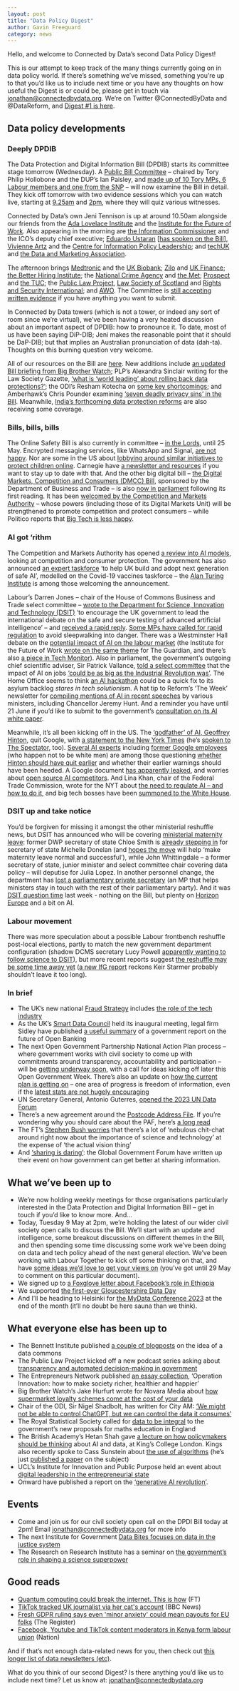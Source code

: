 ```yaml
---
layout: post
title: "Data Policy Digest"
author: Gavin Freeguard
category: news
---
```

Hello, and welcome to Connected by Data’s second Data Policy Digest!

This is our attempt to keep track of the many things currently going on in data policy world. If there’s something we’ve missed, something you’re up to that you’d like us to include next time or you have any thoughts on how useful the Digest is or could be, please get in touch via [jonathan@connectedbydata.org](mailto:jonathan@connectedbydata.org). We’re on Twitter @ConnectedByData and @DataReform, and [Digest #1 is here](https://connectedbydata.org/news/2023/04/21/data-policy-digest).


## Data policy developments


### Deeply DPDIB

The Data Protection and Digital Information Bill (DPDIB) starts its committee stage tomorrow (Wednesday). A [Public Bill Committee](https://www.parliament.uk/mps-lords-and-offices/offices/commons/scrutinyunit/public-bill-committees/) – chaired by Tory Philip Hollobone and the DUP’s Ian Paisley, and [made up of 10 Tory MPs, 6 Labour members and one from the SNP](https://committees.parliament.uk/committee/665/data-protection-and-digital-information-no-2-bill/membership/) – will now examine the Bill in detail. They kick off tomorrow with two evidence sessions which you can watch live, starting at [9.25am](https://parliamentlive.tv/Event/Index/96792028-94b1-4775-a9a7-ea2f7065b019) and [2pm](https://parliamentlive.tv/Event/Index/12fd22dd-4fed-4d01-90a9-354c1dae034a), where they will quiz various witnesses.

Connected by Data’s own Jeni Tennison is up at around 10.50am alongside our friends from the [Ada Lovelace Institute](https://www.adalovelaceinstitute.org/) and the [Institute for the Future of Work](https://www.ifow.org/). Also appearing in the morning are [the Information Commissioner](https://ico.org.uk/about-the-ico/media-centre/news-and-blogs/2023/03/ico-statement-on-re-introduction-of-data-protection-and-digital-information-bill/) and the ICO’s deputy chief executive; [Eduardo Ustaran](https://twitter.com/EUstaran) [[has spoken on the Bill](https://www.dataguidance.com/resource/unpacking-new-uk-data-protection-and-digital)], [Vivienne Artz](https://www.wibf.org.uk/who-we-are/advisory-board/vivienne-artz-obe/) and the [Centre for Information Policy Leadership](https://www.informationpolicycentre.com/); and [techUK](https://www.techuk.org/resource/the-government-s-revised-data-bill-will-help-to-boost-innovation-while-upholding-privacy-rights-and-eu-adequacy.html) and [the Data and Marketing Association](https://dma.org.uk/article/dma-welcomes-the-new-pro-growth-dpdi-data-privacy-reforms).

The afternoon brings [Medtronic](https://www.medtronic.com/uk-en/index.html) and the [UK Biobank](https://www.ukbiobank.ac.uk/); [Zilo](https://www.zilo.co.uk/) and [UK Finance](https://www.ukfinance.org.uk/news-and-insight/blog/data-protection-and-digital-information-no-2-bill-has-its-second-reading); [the Better Hiring Institute](https://www.betterhiringinstitute.co.uk/); the [National Crime Agency](https://www.nationalcrimeagency.gov.uk/) and [the Met](https://www.met.police.uk/); [Prospect](https://prospect.org.uk/future-of-work-technology-and-data/?s=) and [the TUC](https://www.tuc.org.uk/research-analysis/work-and-technology); the [Public Law Project](https://publiclawproject.org.uk/resources/data-bill-no-2-puts-rights-at-risk-again/), [Law Society of Scotland](https://www.lawscot.org.uk/research-and-policy/influencing-the-law-and-policy/our-input-to-parliamentary-bills/bills-202223/data-protection-and-digital-information-no-2-bill/) and [Rights and Security International](https://www.rightsandsecurity.org/assets/downloads/RSI_brief_DPDIB.pdf); and [AWO](https://www.awo.agency/blog/the-data-reform-bill-uncertainty-and-missed-opportunities/). The Committee is [still accepting written evidence](https://www.parliament.uk/business/news/2023/april-2023/data-protection-and-digital-information--no.2-bill-call-for-written-evidence/) if you have anything you want to submit.

In Connected by Data towers (which is not a tower, or indeed any sort of room since we’re virtual), we’ve been having a very heated discussion about an important aspect of DPDIB: how to pronounce it. To date, most of us have been saying DiP-DIB; Jeni makes the reasonable point that it should be DaP-DIB; but that implies an Australian pronunciation of data (dah-ta). Thoughts on this burning question very welcome.

All of our resources on the Bill are [here](https://connectedbydata.org/resources/dpdib-resources). New additions include [an updated Bill briefing from Big Brother Watch](https://bigbrotherwatch.org.uk/wp-content/uploads/2023/05/Big-Brother-Watch-Briefing-on-the-Data-Protection-and-Digital-Information-2.0-Bill-for-House-of-Commons-Committee-Stage.pdf); PLP’s Alexandra Sinclair writing for the Law Society Gazette, [‘what is ‘world leading’ about rolling back data protections?’](https://www.lawgazette.co.uk/commentary-and-opinion/what-is-world-leading-about-rolling-back-data-protections/5115782.article); the ODI’s Resham Kotecha on [some key shortcomings](https://www.theodi.org/article/data-protection-digital-information-no-2-bill-second-reading/); and Amberhawk’s Chris Pounder examining [‘seven deadly privacy sins’ in the Bill](https://amberhawk.typepad.com/amberhawk/2023/05/the-seven-deadly-privacy-sins-associated-with-the-dpdi-no2-bill.html). Meanwhile, [India’s forthcoming data protection reforms](https://www.theregister.com/2023/04/25/india_tech_laws/) are also receiving some coverage.


### Bills, bills, bills

The Online Safety Bill is also currently in committee – [in the Lords](https://bills.parliament.uk/bills/3137/stages/17371), until 25 May. Encrypted messaging services, like WhatsApp and Signal, [are not happy](https://www.politico.eu/article/uk-ministers-lock-horns-with-whatsapp-over-threat-to-break-encryption/). Nor are some in the US about [lobbying around similar initiatives to protect children online](https://www.washingtonpost.com/technology/2023/05/03/big-tech-lobby-children-safety/). Carnegie have [a newsletter and resources](https://www.carnegieuktrust.org.uk/carnegie-uk-online-safety-bill-resource-page/) if you want to stay up to date with that. And the other big digital bill – [the Digital Markets, Competition and Consumers (DMCC) Bill](https://www.gov.uk/government/publications/digital-markets-competition-and-consumers-bill-supporting-documentation), sponsored by the Department of Business and Trade – is also [now in parliament](https://bills.parliament.uk/bills/3453) following its first reading. It has been [welcomed by the Competition and Markets Authority](https://www.gov.uk/government/news/new-bill-to-stamp-out-unfair-practices-and-promote-competition-in-digital-markets) – whose powers (including those of its Digital Markets Unit) will be strengthened to promote competition and protect consumers – while Politico reports that [Big Tech is less happy](https://www.politico.eu/article/britain-say-no-big-tech-lobby-competition-bill-fall-flat/).


### AI got ‘rithm

The Competition and Markets Authority has opened [a review into AI models](https://www.gov.uk/government/news/cma-launches-initial-review-of-artificial-intelligence-models), looking at competition and consumer protection. The government has also announced [an expert taskforce](https://www.gov.uk/government/news/initial-100-million-for-expert-taskforce-to-help-uk-build-and-adopt-next-generation-of-safe-ai) ‘to help UK build and adopt next generation of safe AI’, modelled on the Covid-19 vaccines taskforce – the [Alan Turing Institute](https://www.turing.ac.uk/news/alan-turing-institute-responds-governments-new-foundational-model-taskforce) is among those welcoming the announcement.

Labour’s Darren Jones – chair of the House of Commons Business and Trade select committee – [wrote to the Department for Science, Innovation and Technology (DSIT)](https://twitter.com/darrenpjones/status/1650815368854659077) ‘to encourage the UK government to lead the international debate on the safe and secure testing of advanced artificial intelligence’ – and [received a rapid reply](https://twitter.com/darrenpjones/status/1651552188198449152). [Some MPs have called for rapid regulation](https://www.politicshome.com/news/article/mps-government-time-now-act-ai-regulation) to avoid sleepwalking into danger. There was a Westminster Hall debate on the [potential impact of AI on the labour market](https://commonslibrary.parliament.uk/research-briefings/cdp-2023-0090/) (the Institute for the Future of Work [wrote on the same theme](https://www.theguardian.com/global-development/2023/apr/25/human-values-as-well-as-ai-must-be-at-the-core-of-the-future-of-work-chatgtp) for The Guardian, and there’s also [a piece in Tech Monitor](https://techmonitor.ai/technology/ai-and-automation/trade-unions-fighting-make-ai-work-for-workers)). Also in parliament, the government’s outgoing chief scientific adviser, Sir Patrick Vallance, [told a select committee](https://committees.parliament.uk/event/18018) that the impact of AI on jobs [‘could be as big as the Industrial Revolution was’](https://www.theguardian.com/technology/2023/may/03/ai-could-be-as-transformative-as-industrial-revolution-patrick-vallance). The Home Office seems to think [an AI hackathon](https://www.theguardian.com/uk-news/2023/apr/29/government-hackathon-to-search-for-ways-to-use-ai-to-cut-asylum-backlog) could be a quick fix to its asylum backlog *stares in tech solutionism*. A hat tip to Reform’s ‘The Week’ newsletter for [compiling mentions of AI in recent speeches](https://reform.uk/the-week/the-week-21-april-2023/) by various ministers, including Chancellor Jeremy Hunt. And a reminder you have until 21 June if you’d like to submit to the government’s [consultation on its AI white paper](https://www.gov.uk/government/publications/ai-regulation-a-pro-innovation-approach).

Meanwhile, it’s all been kicking off in the US. The [‘godfather’ of AI, Geoffrey Hinton](https://www.bbc.co.uk/news/world-us-canada-65452940), quit Google, with [a statement to the New York Times](https://www.nytimes.com/2023/05/01/technology/ai-google-chatbot-engineer-quits-hinton.html) (he’s [spoken to The Spectator](https://www.spectator.co.uk/article/we-may-be-history-geoffrey-hinton-on-the-dangers-of-ai/), too). [Several AI experts](https://twitter.com/mer__edith/status/1653099692811591680) including [former Google employees](https://twitter.com/mmitchell_ai/status/1653068378133745669) (who happen not to be white men) are among those questioning [whether Hinton should have quit earlier](https://www.bloomberg.com/opinion/articles/2023-05-02/ai-godfather-geoffrey-hinton-should-have-spoken-up-sooner) and whether their earlier warnings should have been heeded. A Google document [has apparently leaked](https://www.semianalysis.com/p/google-we-have-no-moat-and-neither), and worries about [open source AI competitors](https://www.washingtonpost.com/technology/2023/05/04/google-ai-stop-sharing-research/). And Lina Khan, chair of the Federal Trade Commission, wrote for the NYT about [the need to regulate AI – and how to do it](https://www.nytimes.com/2023/05/03/opinion/ai-lina-khan-ftc-technology.html), and big tech bosses have been [summoned to the White House](https://www.bbc.co.uk/news/business-65489163).


### DSIT up and take notice

You’d be forgiven for missing it amongst the other ministerial reshuffle news, but DSIT has announced who will be covering [ministerial maternity leave](https://www.gov.uk/government/news/ministerial-appointments-april-2023): former DWP secretary of state Chloe Smith is [already stepping in](https://twitter.com/michelledonelan/status/1651592171345027075) for secretary of state Michelle Donelan (and [hopes the move](https://www.politico.eu/newsletter/london-playbook/playbook-pm-not-long-to-go-the-problem-with-politics-paul-the-other-one/) will help ‘make maternity leave normal and successful’), while John Whittingdale – a former secretary of state, junior minister and select committee chair covering data policy – will deputise for Julia Lopez. In another personnel change, the department has [lost a parliamentary private secretary](https://www.politico.eu/newsletter/london-playbook/shade-from-gray-locals-loom-snps-sweet-16/) (an MP that helps ministers stay in touch with the rest of their parliamentary party). And it was [DSIT question time](https://hansard.parliament.uk/Commons/2023-05-03/debates/7201298E-535D-49AF-8E11-4661696B0653/ScienceInnovationAndTechnology) last week - nothing on the Bill, but plenty on [Horizon Europe](https://research-and-innovation.ec.europa.eu/funding/funding-opportunities/funding-programmes-and-open-calls/horizon-europe_en) and a bit on AI.


### Labour movement

There was more speculation about a possible Labour frontbench reshuffle post-local elections, partly to match the new government department configuration (shadow DCMS secretary Lucy Powell [apparently wanting to follow science to DSIT](https://www.politico.eu/newsletter/london-playbook/playbook-pm-semi-scoop-lifeboat-thrown-labour-house-of-cards/)), but more recent reports suggest [the reshuffle may be some time away yet](https://www.thetimes.co.uk/article/sir-keir-starmer-postpones-front-bench-reshuffle-ff7cvw65z) ([a new IfG report](https://www.instituteforgovernment.org.uk/publication/preparing-shadow-ministerial-team) reckons Keir Starmer probably shouldn’t leave it too long).


### In brief



* The UK’s new national [Fraud Strategy](https://www.gov.uk/government/publications/fraud-strategy) includes [the role of the tech industry](https://www.ft.com/content/6da65e87-e7ab-483c-ac10-5afe8b16340e?shareType=nongift)
* As the UK’s [Smart Data Council](https://www.gov.uk/government/news/new-smart-data-council-to-drive-forward-savings-for-household-bills) held its inaugural meeting, legal firm Sidley have published [a useful summary](https://datamatters.sidley.com/2023/04/26/the-future-of-uk-open-banking-joint-regulatory-oversight-committee-issues-recommendations/) of a government report on the future of Open Banking
* The next Open Government Partnership National Action Plan process – where government works with civil society to come up with commitments around transparency, accountability and participation – will be [getting underway soon](https://www.opengovernment.org.uk/2023/04/28/timeline-for-the-uks-6th-open-government-plan-unveiled/), with a  call for ideas kicking off later this Open Government Week. There’s also an update on [how the current plan is getting on](https://www.opengovernment.org.uk/2023/04/28/uk-5th-national-action-plan-2021-2023-april-update-published/) – one area of progress is freedom of information, even if the [latest stats are not hugely encouraging](https://www.civilserviceworld.com/professions/article/government-full-foi-responses-fall-below-40-first-time)
* UN Secretary General, Antonio Guterres, [opened the 2023 UN Data Forum](https://twitter.com/undataforum/status/1650400033764941827)
* There’s a new agreement around the [Postcode Address File](https://www.gov.uk/government/news/public-sector-access-to-royal-mail-postcode-address-file-agreed-to-2028). If you’re wondering why you should care about the PAF, here’s [a long read](https://takes.jamesomalley.co.uk/p/free-the-paf) 
* The FT’s [Stephen Bush worries](https://www.ft.com/content/5f08e2d2-8aa4-43f8-9bf0-879ef9688ca0?sharetype=blocked) that there’s a lot of ‘nebulous chit-chat around right now about the importance of science and technology’ at the expense of ‘the actual vision thing’
* And [‘sharing is daring’](https://www.globalgovernmentforum.com/sharing-is-daring-why-joined-up-use-of-data-is-so-challenging-for-government-and-how-to-get-better-at-it/): the Global Government Forum have written up their event on how government can get better at sharing information.


## What we’ve been up to



* We’re now holding weekly meetings for those organisations particularly interested in the Data Protection and Digital Information Bill – get in touch if you’d like to know more. And…
* Today, Tuesday 9 May at 2pm, we’re holding the latest of our wider civil society open calls to discuss the Bill. We’ll start with an update and intelligence, some breakout discussions on different themes in the Bill, and then spending some time discussing some work we’ve been doing on data and tech policy ahead of the next general election. We’ve been working with Labour Together to kick off some thinking on that, and have [some ideas we’d love to get your views on](https://docs.google.com/document/d/1O0FGnyRRipVrNBTtlLqBDMV1Q278Sc4N-g8b1XYO92w/edit?usp=sharing) (you’ve got until 29 May to comment on this particular document).
* We signed up to [a Foxglove letter about Facebook’s role in Ethiopia](https://twitter.com/ConnectedByData/status/1654158919760236544)
* We supported [the first-ever Gloucestershire Data Day](https://connectedbydata.org/events/2023-04-26-glos-data-day)
* And I’ll be heading to Helsinki for [the MyData Conference 2023](https://2023.mydata.org/) at the end of the month (it’ll no doubt be here sauna than we think).


## What everyone else has been up to



* The Bennett Institute published [a couple of blogposts](https://www.bennettinstitute.cam.ac.uk/blog/whose-data-commons-part-one/) on the idea of a data commons
* The Public Law Project kicked off a new podcast series asking about [transparency and automated decision-making in government](https://peoplelawpower.org/episode/1-rise-of-the-robots-part-1)
* The Entrepreneurs Network published [an essay collection](https://www.tenentrepreneurs.org/operation-innovation-1), ‘Operation Innovation: how to make society richer, healthier and happier’
* Big Brother Watch’s Jake Hurfurt wrote for Novara Media about [how supermarket loyalty schemes come at the cost of your data](https://novaramedia.com/2023/04/25/supermarket-loyalty-schemes-are-turning-privacy-into-a-luxury/)
* Chair of the ODI, Sir Nigel Shadbolt, has written for City AM: [‘We might not be able to control ChatGPT, but we can control the data it consumes’](https://www.cityam.com/a-successful-strategy-for-chatgpt-co-must-focus-on-the-data-the-ai-is-trained-on/)
* The Royal Statistical Society called for [data to be integral](https://rss.org.uk/news-publication/news-publications/2023/general-news/maths-to-18-data-must-be-integral-to-new-proposals/) to the government’s new proposals for maths education in England
* The British Academy’s Hetan Shah gave [a lecture on how policymakers should be thinking](https://twitter.com/HetanShah/status/1650464005163569152) about AI and data, at King’s College London. Kings also recently spoke to Cass Sunstein about [the use of algorithms](https://www.youtube.com/watch?v=FVjGmr7wDBw) (he’s just [published a paper](https://link.springer.com/epdf/10.1007/s11138-023-00625-z?sharing_token=xytz0g251qu6M2QpS4ePFve4RwlQNchNByi7wbcMAY49sDL9aRrkKaLj0lWC89hE3U0DZkB3gIqXbrL0Jz4YHhYo4wGsyM6_26bX0y-0I_ARMElYSG9HbRXkKcbeTeEnD_A9aTW0RDOxinhg2_TaVN6mdbte5KKHabJskJe5_cQ=) on the subject)
* UCL’s Institute for Innovation and Public Purpose held an event about [digital leadership in the entrepreneurial state](https://medium.com/iipp-blog/how-can-we-unleash-the-power-of-digital-transformation-in-government-a7cf365d0fe7)
* Onward have published a report on the [‘generative AI revolution’](https://www.ukonward.com/reports/the-generative-ai-revolution/).


## Events



* Come and join us for our civil society open call on the DPDI Bill today at 2pm! Email [jonathan@connectedbydata.org](mailto:jonathan@connectedbydata.org) for more info
* The next Institute for Government [Data Bites focuses on data in the justice system](https://www.instituteforgovernment.org.uk/event/data-bites-42-getting-things-done-data-government)
* The Research on Research Institute has a seminar on [the government’s role in shaping a science superpower](https://www.eventbrite.co.uk/e/invert-the-order-governments-role-in-shaping-a-science-superpower-tickets-629920417927)


## Good reads



* [Quantum computing could break the internet. This is how](https://ig.ft.com/quantum-computing/) (FT)
* [TikTok tracked UK journalist via her cat's account](https://www.bbc.co.uk/news/technology-65126056) (BBC News)
* [Fresh GDPR ruling says even 'minor anxiety' could mean payouts for EU folks](https://www.theregister.com/2023/05/04/gdpr_ecj_judgement/) (The Register)
* [Facebook, Youtube and TikTok content moderators in Kenya form labour union](https://nation.africa/kenya/business/technology/facebook-youtube-and-tiktok-content-moderators-in-kenya-form-labour-union-4219046) (Nation) 

And if that’s not enough data-related news for you, then check out [this longer list of data newsletters (etc)](https://docs.google.com/spreadsheets/d/1xyqbf16wzZSJM1LMCyLiXNBW0h5OIE3fW0W2VCzbkjw/edit#gid=0).

What do you think of our second Digest? Is there anything you’d like us to include next time? Let us know at: [jonathan@connectedbydata.org](mailto:jonathan@connectedbydata.org) 
